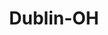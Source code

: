 ---
title: Dublin-OH
slug: dublin-oh
f_state:
- cms/state/ohio.md
f_locations:
- cms/payday-loan/always-payday-4095.md
- cms/payday-loan/buckeye-check-cashing-5491.md
- cms/payday-loan/buckeye-check-cashing-5493.md
- cms/payday-loan/buckeye-check-cashing-5506.md
- cms/payday-loan/check-cashers-national-check-cashers---pay-advance-center-10709.md
- cms/payday-loan/checkfree-14252.md
- cms/payday-loan/checksmart-14791.md
- cms/payday-loan/mid-south-currency-inc-20849.md
- cms/payday-loan/national-check-cashers-22756.md
- cms/payday-loan/paychex-inc-23709.md
- cms/payday-loan/paychex-inc-23710.md
updated-on: '2024-05-30T13:41:28.615Z'
created-on: '2024-05-30T13:41:28.615Z'
published-on: '2024-05-30T13:54:32.469Z'
f_city: Dublin
layout: '[city].html'
tags: city
---